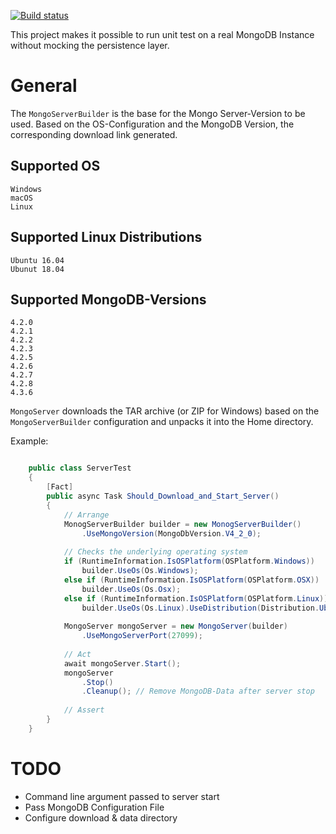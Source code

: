 [![Build status](https://ci.appveyor.com/api/projects/status/74xitqk7gks58o0u/branch/master?svg=true)](https://ci.appveyor.com/project/NKlage/nk-mongodb-embedded/branch/master)

This project makes it possible to run unit test on a real MongoDB Instance without 
mocking the persistence layer.

# General

The `MongoServerBuilder` is the base for the Mongo Server-Version to be used. 
Based on the OS-Configuration and the MongoDB Version, the corresponding download 
link generated.

## Supported OS
    Windows
    macOS
    Linux

## Supported Linux Distributions
    Ubuntu 16.04
    Ubunut 18.04

## Supported MongoDB-Versions
    4.2.0
    4.2.1
    4.2.2
    4.2.3
    4.2.5
    4.2.6
    4.2.7
    4.2.8
    4.3.6

`MongoServer` downloads the TAR archive (or ZIP for Windows) based on the 
`MongoServerBuilder` configuration and unpacks it into the Home directory.

Example:

```csharp

    public class ServerTest
    {
        [Fact]
        public async Task Should_Download_and_Start_Server()
        {
            // Arrange
            MonogServerBuilder builder = new MonogServerBuilder()
                .UseMongoVersion(MongoDbVersion.V4_2_0);
            
            // Checks the underlying operating system
            if (RuntimeInformation.IsOSPlatform(OSPlatform.Windows))
                builder.UseOs(Os.Windows);
            else if (RuntimeInformation.IsOSPlatform(OSPlatform.OSX))
                builder.UseOs(Os.Osx);
            else if (RuntimeInformation.IsOSPlatform(OSPlatform.Linux))
                builder.UseOs(Os.Linux).UseDistribution(Distribution.Ubuntu_1804);
            
            MongoServer mongoServer = new MongoServer(builder)
                .UseMongoServerPort(27099);
            
            // Act
            await mongoServer.Start();
            mongoServer
                .Stop()
                .Cleanup(); // Remove MongoDB-Data after server stop
            
            // Assert
        }
    }

```

# TODO

- Command line argument passed to server start
- Pass MongoDB Configuration File
- Configure download & data directory